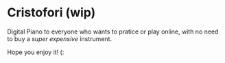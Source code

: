 # Cristofori (wip)
Digital Piano to everyone who wants to pratice or play online,
with no need to buy a *super expensive* instrument. 

Hope you enjoy it! (:
